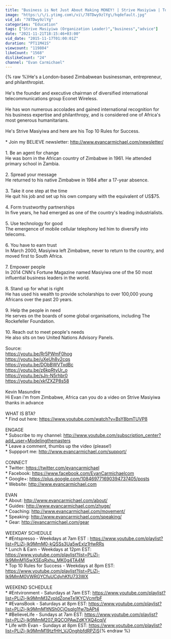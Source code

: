 ```yaml
---
title: "Business is Not Just About Making MONEY! | Strive Masiyiwa | Top 10 Rules"
image: "https:\/\/i.ytimg.com\/vi\/78TDwy9zlYg\/hqdefault.jpg"
vid_id: "78TDwy9zlYg"
categories: "Education"
tags: ["Strive Masiyiwa (Organization Leader)","business","advice"]
date: "2021-11-21T18:15:46+03:00"
vid_date: "2015-11-17T01:00:01Z"
duration: "PT11M41S"
viewcount: "119804"
likeCount: "1568"
dislikeCount: "24"
channel: "Evan Carmichael"
---
```

{% raw %}He's a London-based Zimbabwean businessman, entrepreneur, and philanthropist.<br /><br />He's the founder and executive chairman of diversified international telecommunications group Econet Wireless.<br /><br />He has won numerous accolades and gained international recognition for his business expertise and philanthropy, and is considered one of Africa's most generous humanitarians.<br /><br />He's Strive Masiyiwa and here are his Top 10 Rules for Success.<br /><br />* Join my BELIEVE newsletter: <a rel="nofollow" target="blank" href="http://www.evancarmichael.com/newsletter/">http://www.evancarmichael.com/newsletter/</a><br /><br />1. Be an agent for change<br />He was born in the African country of Zimbabwe in 1961. He attended primary school in Zambia.<br /><br />2. Spread your message<br />He returned to his native Zimbabwe in 1984 after a 17-year absence. <br /><br />3. Take it one step at the time<br />He quit his job and set up his own company with the equivalent of US$75.<br /><br />4. Form trustworthy partnerships<br />In five years, he had emerged as one of the country's leading industrialists.<br /><br />5. Use technology for good <br />The emergence of mobile cellular telephony led him to diversify into telecoms.<br /><br />6. You have to earn trust<br />In March 2000, Masiyiwa left Zimbabwe, never to return to the country, and moved first to South Africa.<br /><br />7. Empower people <br />In 2014 CNN's Fortune Magazine named Masiyiwa one of the 50 most influential business leaders in the world.<br /><br />8. Stand up for what is right<br />He has used his wealth to provide scholarships to over 100,000 young Africans over the past 20 years.<br /><br />9. Help the people in need<br />He serves on the boards of some global organisations, including The Rockefeller Foundation.<br /><br />10. Reach out to meet people's needs<br />He also sits on two United Nations Advisory Panels.<br /><br />Source:<br /><a rel="nofollow" target="blank" href="https://youtu.be/Rr5PWmF0hog">https://youtu.be/Rr5PWmF0hog</a><br /><a rel="nofollow" target="blank" href="https://youtu.be/uXeUh8v2cqs">https://youtu.be/uXeUh8v2cqs</a><br /><a rel="nofollow" target="blank" href="https://youtu.be/DObBWVTxdBc">https://youtu.be/DObBWVTxdBc</a><br /><a rel="nofollow" target="blank" href="https://youtu.be/z6kpRtyUr_o">https://youtu.be/z6kpRtyUr_o</a><br /><a rel="nofollow" target="blank" href="https://youtu.be/sJn-N5rhbr0">https://youtu.be/sJn-N5rhbr0</a><br /><a rel="nofollow" target="blank" href="https://youtu.be/xkfZXZP8s58">https://youtu.be/xkfZXZP8s58</a><br /><br />Kevin Masundire<br />Hi Evan i'm from Zimbabwe, Africa can you do a video on Strive Masiyiwa thanks in advance<br /><br />WHAT IS BTA?<br />* Find out here: <a rel="nofollow" target="blank" href="https://www.youtube.com/watch?v=BsY8bmTUVP8">https://www.youtube.com/watch?v=BsY8bmTUVP8</a><br /><br />ENGAGE<br />* Subscribe to my channel: <a rel="nofollow" target="blank" href="http://www.youtube.com/subscription_center?add_user=Modelingthemasters">http://www.youtube.com/subscription_center?add_user=Modelingthemasters</a><br />* Leave a comment, thumbs up the video (please!)<br />* Suppport me: <a rel="nofollow" target="blank" href="http://www.evancarmichael.com/support/">http://www.evancarmichael.com/support/</a><br /><br />CONNECT<br />* Twitter: <a rel="nofollow" target="blank" href="https://twitter.com/evancarmichael">https://twitter.com/evancarmichael</a><br />* Facebook: <a rel="nofollow" target="blank" href="https://www.facebook.com/EvanCarmichaelcom">https://www.facebook.com/EvanCarmichaelcom</a><br />* Google+: <a rel="nofollow" target="blank" href="https://plus.google.com/108469771690394737405/posts">https://plus.google.com/108469771690394737405/posts</a><br />* Website: <a rel="nofollow" target="blank" href="http://www.evancarmichael.com">http://www.evancarmichael.com</a> <br /><br />EVAN<br />* About: <a rel="nofollow" target="blank" href="http://www.evancarmichael.com/about/">http://www.evancarmichael.com/about/</a><br />* Guides: <a rel="nofollow" target="blank" href="http://www.evancarmichael.com/zhuge/">http://www.evancarmichael.com/zhuge/</a><br />* Coaching: <a rel="nofollow" target="blank" href="http://www.evancarmichael.com/movement/">http://www.evancarmichael.com/movement/</a><br />* Speaking: <a rel="nofollow" target="blank" href="http://www.evancarmichael.com/speaking/">http://www.evancarmichael.com/speaking/</a><br />* Gear: <a rel="nofollow" target="blank" href="http://evancarmichael.com/gear">http://evancarmichael.com/gear</a><br /><br />WEEKDAY SCHEDULE<br />* #Entspresso - Weekdays at 7am EST : <a rel="nofollow" target="blank" href="https://www.youtube.com/playlist?list=PLiZj-Ik9MmM0-kQSSs3Ua5wExlz1HwRRs">https://www.youtube.com/playlist?list=PLiZj-Ik9MmM0-kQSSs3Ua5wExlz1HwRRs</a><br />* Lunch &amp; Earn - Weekdays at 12pm EST: <a rel="nofollow" target="blank" href="https://www.youtube.com/playlist?list=PLiZj-Ik9MmM1j5wXSEqRxhu_MK0g4TA4M">https://www.youtube.com/playlist?list=PLiZj-Ik9MmM1j5wXSEqRxhu_MK0g4TA4M</a><br />* Top 10 Rules for Success - Weekdays at 8pm EST: <a rel="nofollow" target="blank" href="https://www.youtube.com/playlist?list=PLiZj-Ik9MmM0VWRGYCfuUCdyhKfU733WX">https://www.youtube.com/playlist?list=PLiZj-Ik9MmM0VWRGYCfuUCdyhKfU733WX</a><br /><br />WEEKEND SCHEDULE<br />* #Entvironment - Saturdays at 7am EST: <a rel="nofollow" target="blank" href="https://www.youtube.com/playlist?list=PLiZj-Ik9MmM3ZvpIdZoneTe1KYCVcmfbF">https://www.youtube.com/playlist?list=PLiZj-Ik9MmM3ZvpIdZoneTe1KYCVcmfbF</a><br />* #EvansBook - Saturdays at 8pm EST: <a rel="nofollow" target="blank" href="https://www.youtube.com/playlist?list=PLiZj-Ik9MmM1tNSh0CjOsqIg1fw7bAPt4">https://www.youtube.com/playlist?list=PLiZj-Ik9MmM1tNSh0CjOsqIg1fw7bAPt4</a><br />* #BelieveLife - Sundays at 7am EST: <a rel="nofollow" target="blank" href="https://www.youtube.com/playlist?list=PLiZj-Ik9MmM207_RQCOPAwZdKYXQ4cqjV">https://www.youtube.com/playlist?list=PLiZj-Ik9MmM207_RQCOPAwZdKYXQ4cqjV</a><br />* Life with Evan - Sundays at 8pm EST: <a rel="nofollow" target="blank" href="https://www.youtube.com/playlist?list=PLiZj-Ik9MmM19tzfHH_VJOnghbfdRPZjS">https://www.youtube.com/playlist?list=PLiZj-Ik9MmM19tzfHH_VJOnghbfdRPZjS</a>{% endraw %}
